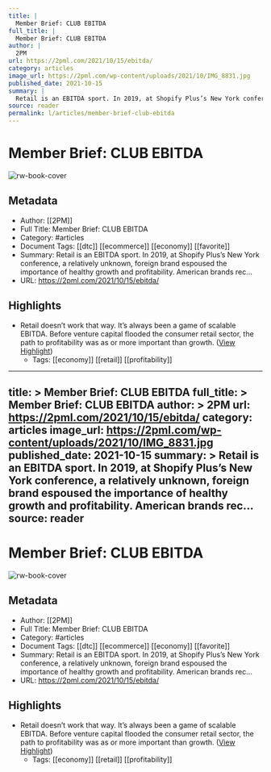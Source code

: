 ```yaml
---
title: |
  Member Brief: CLUB EBITDA
full_title: |
  Member Brief: CLUB EBITDA
author: |
  2PM
url: https://2pml.com/2021/10/15/ebitda/
category: articles
image_url: https://2pml.com/wp-content/uploads/2021/10/IMG_8831.jpg
published_date: 2021-10-15
summary: |
  Retail is an EBITDA sport. In 2019, at Shopify Plus’s New York conference, a relatively unknown, foreign brand espoused the importance of healthy growth and profitability. American brands rec…
source: reader
permalink: l/articles/member-brief-club-ebitda
---
```

# Member Brief: CLUB EBITDA

![rw-book-cover](https://2pml.com/wp-content/uploads/2021/10/IMG_8831.jpg)

## Metadata
- Author: [[2PM]]
- Full Title: Member Brief: CLUB EBITDA
- Category: #articles
- Document Tags: [[dtc]] [[ecommerce]] [[economy]] [[favorite]] 
- Summary: Retail is an EBITDA sport. In 2019, at Shopify Plus’s New York conference, a relatively unknown, foreign brand espoused the importance of healthy growth and profitability. American brands rec…
- URL: https://2pml.com/2021/10/15/ebitda/

## Highlights
- Retail doesn’t work that way. It’s always been a game of scalable EBITDA. Before venture capital flooded the consumer retail sector, the path to profitability was as or more important than growth. ([View Highlight](https://read.readwise.io/read/01hcymhpv3vhdt6xtrptdv33xc))
    - Tags: [[economy]] [[retail]] [[profitability]] 


---
title: >
  Member Brief: CLUB EBITDA
full_title: >
  Member Brief: CLUB EBITDA
author: >
  2PM
url: https://2pml.com/2021/10/15/ebitda/
category: articles
image_url: https://2pml.com/wp-content/uploads/2021/10/IMG_8831.jpg
published_date: 2021-10-15
summary: >
  Retail is an EBITDA sport. In 2019, at Shopify Plus’s New York conference, a relatively unknown, foreign brand espoused the importance of healthy growth and profitability. American brands rec…
source: reader
---
# Member Brief: CLUB EBITDA

![rw-book-cover](https://2pml.com/wp-content/uploads/2021/10/IMG_8831.jpg)

## Metadata
- Author: [[2PM]]
- Full Title: Member Brief: CLUB EBITDA
- Category: #articles
- Document Tags: [[dtc]] [[ecommerce]] [[economy]] [[favorite]] 
- Summary: Retail is an EBITDA sport. In 2019, at Shopify Plus’s New York conference, a relatively unknown, foreign brand espoused the importance of healthy growth and profitability. American brands rec…
- URL: https://2pml.com/2021/10/15/ebitda/

## Highlights
- Retail doesn’t work that way. It’s always been a game of scalable EBITDA. Before venture capital flooded the consumer retail sector, the path to profitability was as or more important than growth. ([View Highlight](https://read.readwise.io/read/01hcymhpv3vhdt6xtrptdv33xc))
    - Tags: [[economy]] [[retail]] [[profitability]] 


